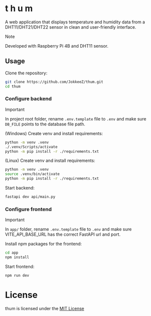 # t h u m
A web application that displays temperature and humidity data from a DHT11/DHT21/DHT22 sensor in clean and user-friendly interface.

> [!NOTE]
> Developed with Raspberry Pi 4B and DHT11 sensor.

## Usage
Clone the repository:
```sh
git clone https://github.com/JokkeeZ/thum.git
cd thum
```

### Configure backend
> [!IMPORTANT]
> In project root folder, rename `.env.template` file to `.env` and make sure `DB_FILE`
> points to the database file path.

(Windows) Create venv and install requirements:

```sh
python -m venv .venv
./.venv/Scripts/activate
python -m pip install -r ./requirements.txt
```

(Linux) Create venv and install requirements:

```sh
python -m venv .venv
source .venv/bin/activate
python -m pip install -r ./requirements.txt
```

Start backend:
```sh
fastapi dev api/main.py
```

### Configure frontend
> [!IMPORTANT]
> In `app/` folder, rename `.env.template` file to `.env` and make sure VITE_API_BASE_URL
> has the correct FastAPI url and port.

Install npm packages for the frontend:
```sh
cd app
npm install
```

Start frontend:
```sh
npm run dev
```

# License
thum is licensed under the [MIT License](https://github.com/JokkeeZ/thum/blob/main/LICENSE)
